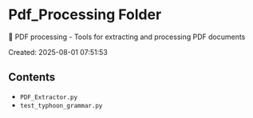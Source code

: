# Pdf_Processing Folder

📄 PDF processing - Tools for extracting and processing PDF documents

Created: 2025-08-01 07:51:53

## Contents

- `PDF_Extractor.py`
- `test_typhoon_grammar.py`
